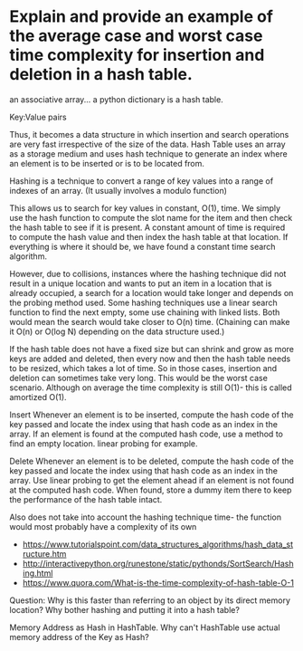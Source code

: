 # Explain and provide an example of the average case and worst case time complexity for insertion and deletion in a hash table.

an associative array... a python dictionary is a hash table.

Key:Value pairs

Thus, it becomes a data structure in which insertion and search operations are very fast irrespective of the size of the data. Hash Table uses an array as a storage medium and uses hash technique to generate an index where an element is to be inserted or is to be located from.

Hashing is a technique to convert a range of key values into a range of indexes of an array. (It usually involves a modulo function)

This allows us to search for key values in constant, O(1), time. We simply use the hash function to compute the slot name for the item and then check the hash table to see if it is present. A constant amount of time is required to compute the hash value and then index the hash table at that location. If everything is where it should be, we have found a constant time search algorithm.

However, due to collisions, instances where the hashing technique did not result in a unique location and wants to put an item in a location that is already occupied, a search for a location would take longer and depends on the probing method used. Some hashing techniques use a linear search function to find the next empty, some use chaining with linked lists. Both would mean the search would take closer to O(n) time. (Chaining can make it O(n) or O(log N) depending on the data structure used.)

If the hash table does not have a fixed size but can shrink and grow as more keys are added and deleted, then every now and then the hash table needs to be resized, which takes a lot of time. So in those cases, insertion and deletion can sometimes take very long. This would be the worst case scenario. Although on average the time complexity is still O(1)- this is called amortized O(1).
 
 
Insert
Whenever an element is to be inserted, compute the hash code of the key passed and locate the index using that hash code as an index in the array. If an element is found at the computed hash code, use a method to find an empty location. linear probing for example.

Delete
Whenever an element is to be deleted, compute the hash code of the key passed and locate the index using that hash code as an index in the array. Use linear probing to get the element ahead if an element is not found at the computed hash code. When found, store a dummy item there to keep the performance of the hash table intact.


Also does not take into account the hashing technique time- the function would most probably have a complexity of its own

- https://www.tutorialspoint.com/data_structures_algorithms/hash_data_structure.htm
- http://interactivepython.org/runestone/static/pythonds/SortSearch/Hashing.html
- https://www.quora.com/What-is-the-time-complexity-of-hash-table-O-1




Question: Why is this faster than referring to an object by its direct memory location?
Why bother hashing and putting it into a hash table?

Memory Address as Hash in HashTable. Why can't HashTable use actual memory address of the Key as Hash?
